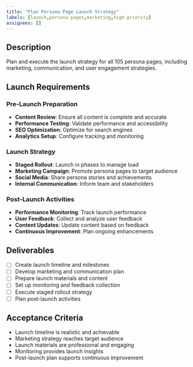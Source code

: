 ```yaml
---
title: "Plan Persona Page Launch Strategy"
labels: [launch,persona-pages,marketing,high-priority]
assignees: []
---
```



## Description
Plan and execute the launch strategy for all 105 persona pages, including marketing, communication, and user engagement strategies.

## Launch Requirements

### Pre-Launch Preparation
- **Content Review**: Ensure all content is complete and accurate
- **Performance Testing**: Validate performance and accessibility
- **SEO Optimization**: Optimize for search engines
- **Analytics Setup**: Configure tracking and monitoring

### Launch Strategy
- **Staged Rollout**: Launch in phases to manage load
- **Marketing Campaign**: Promote persona pages to target audience
- **Social Media**: Share persona stories and achievements
- **Internal Communication**: Inform team and stakeholders

### Post-Launch Activities
- **Performance Monitoring**: Track launch performance
- **User Feedback**: Collect and analyze user feedback
- **Content Updates**: Update content based on feedback
- **Continuous Improvement**: Plan ongoing enhancements

## Deliverables
- [ ] Create launch timeline and milestones
- [ ] Develop marketing and communication plan
- [ ] Prepare launch materials and content
- [ ] Set up monitoring and feedback collection
- [ ] Execute staged rollout strategy
- [ ] Plan post-launch activities

## Acceptance Criteria
- Launch timeline is realistic and achievable
- Marketing strategy reaches target audience
- Launch materials are professional and engaging
- Monitoring provides launch insights
- Post-launch plan supports continuous improvement

